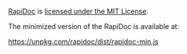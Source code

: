 [RapiDoc](https://github.com/rapi-doc/RapiDoc) is [licensed under the MIT License](https://github.com/rapi-doc/RapiDoc/blob/master/LICENSE.txt).

The minimized version of the RapiDoc is available at:

https://unpkg.com/rapidoc/dist/rapidoc-min.js

